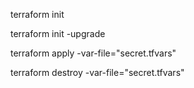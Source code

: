 
terraform init  

terraform init -upgrade  

terraform apply -var-file="secret.tfvars"  

terraform destroy -var-file="secret.tfvars"  

